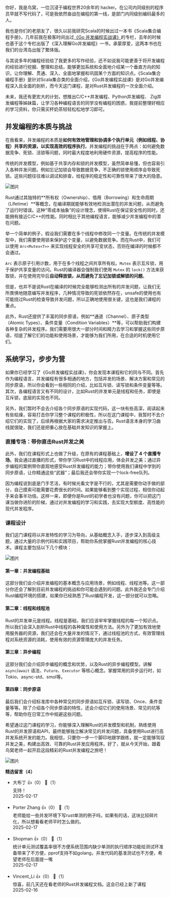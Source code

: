 你好，我是鸟窝，一位沉浸于编程世界20余年的 hacker。在公司内同级别的程序员早就不写代码了，可是我依然奋战在编程的第一线，是部门内同级别编码最多的人。

我也是你们的老朋友了，很久以前我研究Scala的时候出过一本书《Scala集合编程手册》，几年前我在极客时间出过[《Go 并发编程实战课》](https://time.geekbang.org/column/intro/100061801?utm_campaign=geektime_search&utm_content=geektime_search&utm_medium=geektime_search&utm_source=geektime_search&utm_term=geektime_search&tab=catalog)的专栏，去年的时候也基于这个专栏出版了《深入理解Go并发编程》一书，承蒙厚爱，这两本书也在我们的台湾岛出版了繁体版。

与其说多年的编程经验给了我更多的写作经验，还不如说我可能更善于将开发编程的经验进行挖掘、整理和总结，能够更加系统和全面地介绍某一个垂直方向的知识，让你理解、贯通、深入、全面地掌握和巩固某个方面的知识点。《Scala集合编程手册》是针对Scala集合类的全面介绍，《Go并发编程实战课》是对Go并发编程深入且全面的剖析，而今天这门课程，是对Rust并发编程的一次全面介绍。

未来，我还有更宏大的计划，想推出C/C++并发编程、Python并发编程、 Zig并发编程等姊妹篇，让学习各种编程语言的同学没有编程的困惑，我提前整理好相应的学习资料，你只需买杯奶茶轻轻松松地学习即可。

## 并发编程的本质与挑战

在我看来，并发编程的本质是**如何有效地管理和协调多个执行单元（例如线程、协程）共享的资源，以实现高效的程序执行**。并发编程的挑战在于两点：如何避免数据竞争、死锁、活锁等问题，同时最大程度地利用硬件资源，提高程序的性能。

传统的并发模型，例如基于共享内存和锁的并发模型，虽然简单易懂，但也容易引入各种并发问题。例如忘记加锁会导致数据竞争，不正确的锁使用顺序会导致死锁。这些问题往往难以调试和排查，给程序的稳定性和可靠性带来了很大的隐患。

![图片](https://static001.geekbang.org/resource/image/e0/22/e0db0f61647d10c6da46e71758afcd22.png?wh=1920x984)

Rust通过其独特的**所有权（Ownership）、借用（Borrowing）和生命周期（Lifetime）**等概念，在编译期就能够有效地检测出潜在的并发问题，从而避免了运行时错误。这种“零成本抽象”的设计理念，使得Rust在保证安全性的同时，还能拥有接近C/C++的性能。同时相比于其他编程语言，能够减少并发编程中的潜在问题。

举一个简单的例子，假设我们需要在多个线程中修改同一个变量。在传统的并发模型中，我们需要使用锁来保护这个变量，以避免数据竞争。而在Rust中，我们可以使用 `Arc<Mutex<T>>` 来实现线程安全的共享可变状态，否则在编译的时候都不会通过。

`Arc` 表示原子引用计数，用于在多个线程之间共享所有权。`Mutex` 表示互斥锁，用于保护共享变量的访问。Rust的编译器会强制我们使用 `Mutex` 的 `lock()` 方法来获取锁，并在使用完毕后**自动释放锁，从而避免了忘记加锁或解锁的问题**。

但是，也并不是说Rust在编译的时候完全能够检测出所有的并发问题，让我们无所畏惧地随意编写并发程序，几种情况导致的死锁依然存在，unsafe的使用也有可能绕过Rust的检查导致并发问题，所以正确地使用很关键，这也是我们课程的重点。

此外，Rust还提供了丰富的同步原语，例如**通道（Channel）、原子类型（Atomic Types）、条件变量（Condition Variables）**等，可以帮助我们构建各种复杂的并发程序。我们需要用很大一部分时间和精力去学习和掌握这些同步原语，彻底了解它们的功能和使用场景，才能够为我们所用，在合适的时机使用它们。

## **系统学习，步步为营**

如果你已经学习了《Go并发编程实战课》，你会发现本课程和它的同与不同。首先作为编程语言，并发编程有很多相通的地方，包括并发的场景、解决方案和常见的同步原语，所以你会看到一些相同的介绍，比如互斥锁、读写锁和条件变量等等。其次，各编程语言又有不同的设计，比如Rust的并发单元是线程和任务，即使是互斥锁，底层的实现也不同。

另外，我们暂时不会去介绍各个同步原语的实现代码，这一块有些高深，阅读起来有些枯燥，容易打击你学习整个课程的积极性，所以在这门课程中，我暂时不去介绍它们的实现了，后续再根据大家的需求决定推出与否。Rust语言本身的学习曲线就很陡，我们还是把重心放在基础并发知识的掌握上。

### 直播专场：带你直击Rust并发之美

此外，我们在课程形式上也做了升级，在原有的课程基础上，**增设了 4 个直播专场**。我会通过直播的形式，带你学习Rust中的线程应用，体会并发之美；通过异步编程的案例带你直观地感受Rust并发编程的能力；带你使用我们课程中学到的同步原语，让你精通这些“武器”；最后我还会带你实现一个lock-free队列。

因为编程说到底是门手艺活，有时候光看文字是不行的，尤其是需要你动手做的部分，自己摸索可能需要花费很长的时间。如果能够看到整个实现过程，相信你动起手来会事半功倍。这样一来，即便你是Rust的初学者也没有问题，你可以把这门课当做你进阶的阶梯，通过对并发编程的学习和实践，去实现大型额度、高性能的现代并发程序。

### 课程设计

我们这门课程将以并发特性的学习为导向，从基础概念入手，逐步深入到高级主题，通过大量的示例代码和实践项目，帮助你系统掌握Rust并发编程的核心技术。课程主要包括以下几个模块：

![图片](https://static001.geekbang.org/resource/image/ef/f6/efa8256cd94e53c4a4cc8f2096d2e0f6.jpg?wh=1920x1146)

#### **第一章：并发编程基础**

这部分我们会介绍并发编程的基本概念与应用场景，例如线程、线程池等。这一部分你还会了解到目前并发编程的挑战和你可能会遇到的问题。此外我还会专门介绍Rust编程环境的搭建，如果你已经熟悉了Rust编程开发，这一部分就可以忽略。

#### **第二章：线程和线程池**

Rust的并发单元是线程。线程是基础，我们应该牢牢掌握线程的每一个知识点。所以我们会深入剖析Rust中线程的各种属性和使用方法。另外为了更加有效地使用服务器的资源，我们还会在大量并发的情况下，通过线程池的方式，有效管理线程对系统资源的消耗，使用有效的资源管理庞大的并发任务。

#### **第三章：异步编程**

这部分我们会介绍异步编程的概念和优势，以及Rust的异步编程模型。讲解 `async`/`await` 语法、`Future`、`Executor` 等核心概念。掌握常用的异步运行时，如Tokio、async-std、smol等。

#### **第四章：同步原语**

最后我们会介绍标准库中各种常见的同步原语如互斥锁、读写锁、Once、条件变量等等。除了介绍各个同步原语的特性，还会介绍它们的使用场景、常见的坑等等，帮助你在日常工作中规避这些问题。

希望通过这门课程的学习，你能够深入理解Rust的并发模型和机制，熟练使用Rust的并发原语和API，最终能够独立解决常见的并发问题，具备使用Rust进行高并发系统开发的能力。我相信，只要你一步一个脚印地跟学跟练，就一定能够驾驭并发之美，构建出高效、可靠的Rust并发应用程序。好了，就从今天开始，跟着鸟窝老师一起开启这段精彩的Rust并发编程之旅吧！

![图片](https://static001.geekbang.org/resource/image/7e/fb/7e5901e52232c0459fc07336b9f978fb.png?wh=1920x1421)
<div><strong>精选留言（4）</strong></div><ul>
<li><span>大布丁</span> 👍（0） 💬（1）<div>支持！</div>2025-02-17</li><br/><li><span>Porter Zhang</span> 👍（0） 💬（1）<div>老师能给一些并发环境下写rust单测的例子吗，如果有的话，这块比较碎片化，所以想看看老师平时怎么做的。</div>2025-02-17</li><br/><li><span>Shopman</span> 👍（0） 💬（1）<div>统计单元测试覆盖率很不方便系统范围内缺少单测的执行顺序功能给测试环准备带来了不方便，pprof支持不如golang，并发代码的基准测试也不方便，希望老师在后面提一嘴</div>2025-02-17</li><br/><li><span>Vincent_Li</span> 👍（0） 💬（1）<div>惊喜，前几天还在看老师的Rust并发编程文档。这会已经上新了课程</div>2025-02-16</li><br/>
</ul>